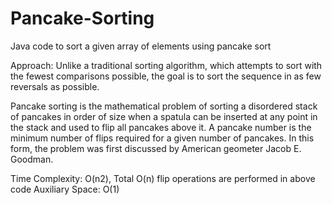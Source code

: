 # Pancake-Sorting

Java code to sort a given array of elements using pancake sort

Approach: Unlike a traditional sorting algorithm, which attempts to sort with the fewest comparisons possible, 
          the goal is to sort the sequence in as few reversals as possible. 

Pancake sorting is the mathematical problem of sorting a disordered stack of pancakes in order of size when a spatula can be inserted at any point in the stack and used to flip all pancakes above it. 
A pancake number is the minimum number of flips required for a given number of pancakes. 
In this form, the problem was first discussed by American geometer Jacob E. Goodman.

Time Complexity: O(n2), Total O(n) flip operations are performed in above code
Auxiliary Space: O(1)
